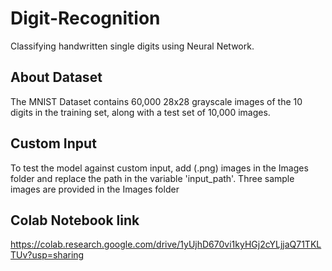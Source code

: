 # Digit-Recognition
Classifying handwritten single digits using Neural Network. 

## About Dataset
The MNIST Dataset contains 60,000 28x28 grayscale images of the 10 digits in the training set, along with a test set of 10,000 images.

## Custom Input
To test the model against custom input, add (.png) images in the Images folder and replace the path in the variable 'input_path'. Three sample images are provided in the Images folder

## Colab Notebook link
https://colab.research.google.com/drive/1yUjhD670vi1kyHGj2cYLjjaQ71TKLTUv?usp=sharing
